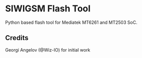 # SIWIGSM Flash Tool
Python based flash tool for Mediatek MT6261 and MT2503 SoC.

## Credits
Georgi Angelov (@Wiz-IO) for initial work
